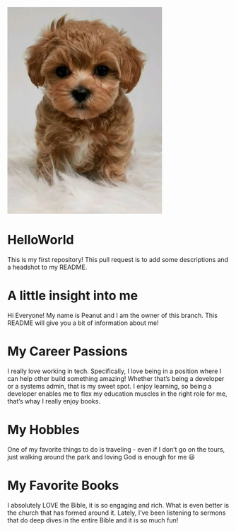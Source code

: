 ![headshot](https://github.com/ldfoskey1023/HelloWorld/blob/main/s2-brown%20maltese%20shih%20tzu.jpg)

# HelloWorld
This is my first repository! This pull request is to add some descriptions and a headshot to my README.

# A little insight into me
Hi Everyone! My name is Peanut and I am the owner of this branch. This README will give you a bit of information about me!

# My Career Passions
I really love working in tech. Specifically, I love being in a position where I can help other build something amazing! Whether that’s being a developer or a systems admin, that is my sweet spot. I enjoy learning, so being a developer enables me to flex my education muscles in the right role for me, that’s whay I really enjoy books.

# My Hobbles
One of my favorite things to do is traveling - even if I don’t go on the tours, just walking around the park and loving God is enough for me 😃

# My Favorite Books
I absolutely LOVE the Bible, it is so engaging and rich. What is even better is the church that has formed around it. Lately, I’ve been listening to sermons that do deep dives in the entire Bible and it is so much fun!

